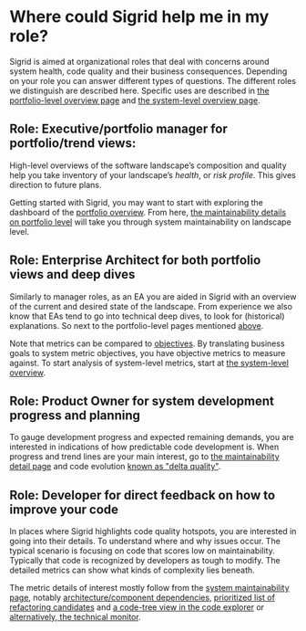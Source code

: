 # Where could Sigrid help me in my role?

Sigrid is aimed at organizational roles that deal with concerns around system health, code quality and their business consequences. Depending on your role you can answer different types of questions. The different roles we distinguish are described here. Specific uses are described in [the portfolio-level overview page](../capabilities/portfolio-overview.md) and [the system-level overview page](../capabilities/system-overview.md).

## Role: Executive/portfolio manager for portfolio/trend views: 
High-level overviews of the software landscape’s composition and quality help you take inventory of your landscape’s *health*, or *risk profile*. This gives direction to future plans. 

Getting started with Sigrid, you may want to start with exploring the dashboard of the [portfolio overview](../capabilities/portfolio-overview.md). From here, [the maintainability details on portfolio level](../capabilities/portfolio-maintainability.md) will take you through system maintainability on landscape level.

## Role: Enterprise Architect for both portfolio views and deep dives
Similarly to manager roles, as an EA you are aided in Sigrid with an overview of the current and desired state of the landscape. From experience we also know that EAs tend to go into technical deep dives, to look for (historical) explanations. So next to the  portfolio-level pages mentioned [above](#role-executiveportfolio-manager-for-portfoliotrend-views).

Note that metrics can be compared to [objectives](../capabilities/objectives.md). By translating business goals to system metric objectives, you have objective metrics to measure against. To start analysis of system-level metrics, start at [the system-level overview](../capabilities/system-overview.md).

## Role: Product Owner for system development progress and planning
To gauge development progress and expected remaining demands, you are interested in indications of how predictable code development is. When progress and trend lines are your main interest, go to [the maintainability detail page](../capabilities/system-maintainability.md) and code evolution [known as "delta quality"](../capabilities/system-delta-quality.md).


## Role: Developer for direct feedback on how to improve your code
In places where Sigrid highlights code quality hotspots, you are interested in going into their details. To understand where and why issues occur. The typical scenario is focusing on code that scores low on maintainability. Typically that code is recognized by developers as tough to modify. The detailed metrics can show what kinds of complexity lies beneath.

The metric details of interest mostly follow from the [system maintainability page](../capabilities/system-maintainability.md), notably [architecture/component dependencies](../capabilities/system-maintainability.md#component-dependencies), [prioritized list of refactoring candidates](../capabilities/system-maintainability.md#refactoring-candidates) and [a code-tree view in the code explorer](../capabilities/system-code-explorer.md) or [alternatively, the technical monitor](../capabilities/system-maintainability.md#note-on-the-technical-monitor).
